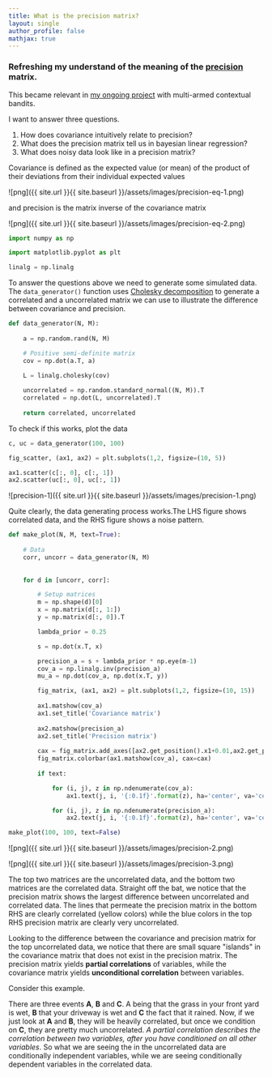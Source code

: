 ```yaml
---
title: What is the precision matrix? 
layout: single
author_profile: false
mathjax: true
---
```


### Refreshing my understand of the meaning of the [precision](https://en.wikipedia.org/wiki/Precision_(statistics)) matrix.

This became relevant in [my ongoing project](https://tmorville.github.io//rl-svd_1/) with multi-armed contextual bandits.

I want to answer three questions.

1. How does covariance intuitively relate to precision?
2. What does the precision matrix tell us in bayesian linear regression?
3. What does noisy data look like in a precision matrix?

Covariance is defined as the expected value (or mean) of the product of their deviations from their individual expected values

![png]({{ site.url }}{{ site.baseurl }}/assets/images/precision-eq-1.png)

and precision is the matrix inverse of the covariance matrix

![png]({{ site.url }}{{ site.baseurl }}/assets/images/precision-eq-2.png)

```python
import numpy as np

import matplotlib.pyplot as plt

linalg = np.linalg
```

To answer the questions above we need to generate some simulated data. The `data_generator()` function uses [Cholesky decomposition](https://en.wikipedia.org/wiki/Cholesky_decomposition) to generate a correlated and a uncorrelated matrix we can use to illustrate the difference between covariance and precision.


```python
def data_generator(N, M):
    
    a = np.random.rand(N, M)

    # Positive semi-definite matrix
    cov = np.dot(a.T, a)
    
    L = linalg.cholesky(cov)

    uncorrelated = np.random.standard_normal((N, M)).T
    correlated = np.dot(L, uncorrelated).T
    
    return correlated, uncorrelated
```

To check if this works, plot the data


```python
c, uc = data_generator(100, 100)

fig_scatter, (ax1, ax2) = plt.subplots(1,2, figsize=(10, 5))

ax1.scatter(c[:, 0], c[:, 1])
ax2.scatter(uc[:, 0], uc[:, 1])
```

![precision-1]({{ site.url }}{{ site.baseurl }}/assets/images/precision-1.png)

Quite clearly, the data generating process works.The LHS figure shows correlated data, and the RHS figure shows a noise pattern.


```python
def make_plot(N, M, text=True):
    
    # Data
    corr, uncorr = data_generator(N, M)
    
    
    for d in [uncorr, corr]:

        # Setup matrices
        m = np.shape(d)[0]
        x = np.matrix(d[:, 1:])
        y = np.matrix(d[:, 0]).T

        lambda_prior = 0.25

        s = np.dot(x.T, x)

        precision_a = s + lambda_prior * np.eye(m-1)
        cov_a = np.linalg.inv(precision_a)
        mu_a = np.dot(cov_a, np.dot(x.T, y))

        fig_matrix, (ax1, ax2) = plt.subplots(1,2, figsize=(10, 15))
                
        ax1.matshow(cov_a)
        ax1.set_title('Covariance matrix')
        
        ax2.matshow(precision_a)
        ax2.set_title('Precision matrix')
        
        cax = fig_matrix.add_axes([ax2.get_position().x1+0.01,ax2.get_position().y0,0.02,ax2.get_position().height])
        fig_matrix.colorbar(ax1.matshow(cov_a), cax=cax)
                
        if text:

            for (i, j), z in np.ndenumerate(cov_a):
                ax1.text(j, i, '{:0.1f}'.format(z), ha='center', va='center')

            for (i, j), z in np.ndenumerate(precision_a):
                ax2.text(j, i, '{:0.1f}'.format(z), ha='center', va='center')    
```


```python
make_plot(100, 100, text=False)
```


![png]({{ site.url }}{{ site.baseurl }}/assets/images/precision-2.png)



![png]({{ site.url }}{{ site.baseurl }}/assets/images/precision-3.png)


The top two matrices are the uncorrelated data, and the bottom two matrices are the correlated data. Straight off the bat, we notice that the precision matrix shows the largest difference between uncorrelated and correlated data. The lines that permeate the precision matrix in the bottom RHS are clearly correlated (yellow colors) while the blue colors in the top RHS precision matrix are clearly very uncorrelated. 

Looking to the difference between the covariance and precision matrix for the top uncorrelated data, we notice that there are small square "islands" in the covariance matrix that does not exist in the precision matrix. The precision matrix yields **partial correlations** of variables, while the covariance matrix yields **unconditional correlation** between variables. 

Consider this example.

There are three events **A**, **B** and **C**. A being that the grass in your front yard is wet, **B** that your driveway is wet and **C** the fact that it rained. Now, if we just look at **A** and **B**, they will be heavily correlated, but once we condition on **C**, they are pretty much uncorrelated. *A partial correlation describes the correlation between two variables, after you have conditioned on all other variables*. So what we are seeing the in the uncorrelated data are conditionally independent variables, while we are seeing conditionally dependent variables in the correlated data.
